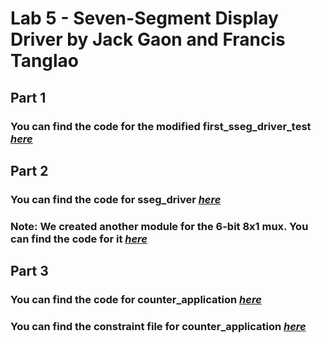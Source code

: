 # Lab 5 - Seven-Segment Display Driver by Jack Gaon and Francis Tanglao

## Part 1
### You can find the code for the modified first_sseg_driver_test [*here*](https://github.com/fctanglao/DigitalLogicDesignUsingVerilogLabs/blob/main/Lab%205/Part%201/first_sseg_driver_test.v)

## Part 2
### You can find the code for sseg_driver [*here*](https://github.com/fctanglao/DigitalLogicDesignUsingVerilogLabs/blob/main/Lab%205/Part%202/sseg_driver.v)
### Note: We created another module for the 6-bit 8x1 mux. You can find the code for it [*here*](https://github.com/fctanglao/DigitalLogicDesignUsingVerilogLabs/blob/main/Lab%205/Part%202/mux_8x1_6bit.v)

## Part 3
### You can find the code for counter_application [*here*](https://github.com/fctanglao/DigitalLogicDesignUsingVerilogLabs/blob/main/Lab%205/Part%203/counter_application.v)
### You can find the constraint file for counter_application [*here*](https://github.com/fctanglao/DigitalLogicDesignUsingVerilogLabs/blob/main/Lab%205/Part%203/Nexys-A7-100T-Master.xdc)
